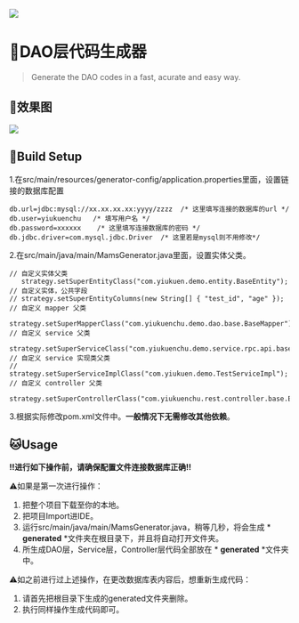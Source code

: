 ![](https://ws2.sinaimg.cn/large/006tNbRwgy1fxp1qlcah7j31c00u00xh.jpg)
   
# 🚀DAO层代码生成器

> Generate the DAO codes in a fast, acurate and easy way.

## 🍪效果图

![](https://ws4.sinaimg.cn/large/006tNbRwgy1fxp27hzfn0g30ne0e7nni.gif)
  
## 🏀Build Setup

1.在src/main/resources/generator-config/application.properties里面，设置链接的数据库配置
```
db.url=jdbc:mysql://xx.xx.xx.xx:yyyy/zzzz  /* 这里填写连接的数据库的url */
db.user=yiukuenchu   /* 填写用户名 */
db.password=xxxxxx    /* 这里填写连接数据库的密码 */
db.jdbc.driver=com.mysql.jdbc.Driver  /* 这里若是mysql则不用修改*/
```

2.在src/main/java/main/MamsGenerator.java里面，设置实体父类。
```
// 自定义实体父类
   strategy.setSuperEntityClass("com.yiukuen.demo.entity.BaseEntity");
// 自定义实体，公共字段
// strategy.setSuperEntityColumns(new String[] { "test_id", "age" });
// 自定义 mapper 父类
   strategy.setSuperMapperClass("com.yiukuenchu.demo.dao.base.BaseMapper");
// 自定义 service 父类
   strategy.setSuperServiceClass("com.yiukuenchu.demo.service.rpc.api.base.BaseService");
// 自定义 service 实现类父类
// strategy.setSuperServiceImplClass("com.yiukuen.demo.TestServiceImpl");
// 自定义 controller 父类
   strategy.setSuperControllerClass("com.yiukuenchu.rest.controller.base.BaseController");
```

3.根据实际修改pom.xml文件中<parent></parent>。**一般情况下无需修改其他依赖**。
  
## 🐱Usage

**‼️进行如下操作前，请确保配置文件连接数据库正确‼️**  
   
⚠️如果是第一次进行操作：
  
1. 把整个项目下载至你的本地。  
2. 把项目Import进IDE。  
3. 运行src/main/java/main/MamsGenerator.java，稍等几秒，将会生成 * **generated** *文件夹在根目录下，并且将自动打开文件夹。   
4. 所生成DAO层，Service层，Controller层代码全部放在 * **generated** *文件夹中。  
   
⚠️如之前进行过上述操作，在更改数据库表内容后，想重新生成代码：
  
1. 请首先把根目录下生成的generated文件夹删除。    
2. 执行同样操作生成代码即可。

  
